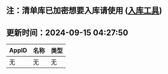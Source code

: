 ## 注：清单库已加密想要入库请使用 ([入库工具](https://github.com/BlankTMing/ManifestAutoUpdate/releases))

## 更新时间：2024-09-15 04:27:50
| AppID | 名称 | 类型  |
| :-------------------- | :----------------------------- | :----------- |
| 无 | 无 | 无 |
